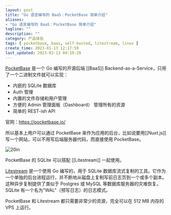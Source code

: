 ```yaml
---
layout: post
title: "Go 语言编写的 BaaS：PocketBase 简单介绍"
aliases:
- "Go 语言编写的 BaaS：PocketBase 简单介绍"
tagline: ""
description: ""
category: 产品体验
tags: [ pocketbase, baas, self-hosted, litestream, linux ]
create_time: 2023-01-13 12:17:59
last_updated: 2023-03-13 04:19:29
---
```


[PocketBase](https://github.com/pocketbase/pocketbase) 是一个 Go 编写的开源后端 [[BaaS]] Backend-as-a-Service，只用了一个二进制文件就可以实现：

- 内嵌的 SQLite 数据库
- Auth 管理
- 内置的文件存储和用户管理
- 方便的 Admin 管理面板（Dashboard） 管理所有的资源
- 简单的 REST-ish API

官网：<https://pocketbase.io/>

所以基本上用户可以通过 PocketBase 来作为应用的后台，比如说要用[[Nuxt.js]] 写一个网站，可以不用写后端服务器代码，而直接使用 PocketBase。

![20in](https://photo.einverne.info/images/2023/03/13/20in.jpg)

PocketBase 的 SQLite 可以搭配 [[Litestream]] 一起使用。

[Litestream](https://litestream.io/) 是一个使用 Go 编写的，用于 SQLite 数据库流式复制的工具。它作为一个单独的后台进程运行，并不断地从磁盘上复制写前日志页到一个或多个副本。 这种异步复制提供了类似于 Postgres 或 MySQL 等数据库服务器的灾难恢复。 SQLite 有一个名为"WAL"（预写日志）的日志模式。

PocketBase 和 Litestream 都只需要非常少的资源，完全可以在 512 MB 内存的 VPS 上运行。
